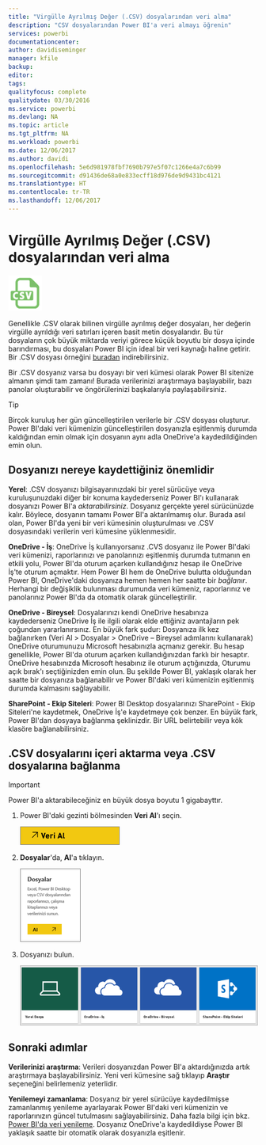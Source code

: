 ```yaml
---
title: "Virgülle Ayrılmış Değer (.CSV) dosyalarından veri alma"
description: "CSV dosyalarından Power BI'a veri almayı öğrenin"
services: powerbi
documentationcenter: 
author: davidiseminger
manager: kfile
backup: 
editor: 
tags: 
qualityfocus: complete
qualitydate: 03/30/2016
ms.service: powerbi
ms.devlang: NA
ms.topic: article
ms.tgt_pltfrm: NA
ms.workload: powerbi
ms.date: 12/06/2017
ms.author: davidi
ms.openlocfilehash: 5e6d981978fbf7690b797e5f07c1266e4a7c6b99
ms.sourcegitcommit: d91436de68a0e833ecff18d976de9d9431bc4121
ms.translationtype: HT
ms.contentlocale: tr-TR
ms.lasthandoff: 12/06/2017
---
```

# <a name="get-data-from-comma-separated-value-csv-files"></a>Virgülle Ayrılmış Değer (.CSV) dosyalarından veri alma
![](media/service-comma-separated-value-files/csv_icon.png)

Genellikle .CSV olarak bilinen virgülle ayrılmış değer dosyaları, her değerin virgülle ayrıldığı veri satırları içeren basit metin dosyalarıdır. Bu tür dosyaların çok büyük miktarda veriyi görece küçük boyutlu bir dosya içinde barındırması, bu dosyaları Power BI için ideal bir veri kaynağı haline getirir. Bir .CSV dosyası örneğini [buradan](http://go.microsoft.com/fwlink/?LinkID=619356) indirebilirsiniz.

Bir .CSV dosyanız varsa bu dosyayı bir veri kümesi olarak Power BI sitenize almanın şimdi tam zamanı! Burada verilerinizi araştırmaya başlayabilir, bazı panolar oluşturabilir ve öngörülerinizi başkalarıyla paylaşabilirsiniz.

>[!TIP]
>Birçok kuruluş her gün güncelleştirilen verilerle bir .CSV dosyası oluşturur. Power BI'daki veri kümenizin güncelleştirilen dosyanızla eşitlenmiş durumda kaldığından emin olmak için dosyanın aynı adla OneDrive'a kaydedildiğinden emin olun.

## <a name="where-your-file-is-saved-makes-a-difference"></a>Dosyanızı nereye kaydettiğiniz önemlidir
**Yerel**: .CSV dosyanızı bilgisayarınızdaki bir yerel sürücüye veya kuruluşunuzdaki diğer bir konuma kaydederseniz Power BI'ı kullanarak dosyanızı Power BI'a *aktarabilirsiniz*. Dosyanız gerçekte yerel sürücünüzde kalır. Böylece, dosyanın tamamı Power BI'a aktarılmamış olur. Burada asıl olan, Power BI'da yeni bir veri kümesinin oluşturulması ve .CSV dosyasındaki verilerin veri kümesine yüklenmesidir.

**OneDrive - İş**: OneDrive İş kullanıyorsanız .CVS dosyanız ile Power BI'daki veri kümenizi, raporlarınızı ve panolarınızı eşitlenmiş durumda tutmanın en etkili yolu, Power BI'da oturum açarken kullandığınız hesap ile OneDrive İş'te oturum açmaktır. Hem Power BI hem de OneDrive bulutta olduğundan Power BI, OneDrive'daki dosyanıza hemen hemen her saatte bir *bağlanır*. Herhangi bir değişiklik bulunması durumunda veri kümeniz, raporlarınız ve panolarınız Power BI'da da otomatik olarak güncelleştirilir.

**OneDrive - Bireysel**: Dosyalarınızı kendi OneDrive hesabınıza kaydederseniz OneDrive İş ile ilgili olarak elde ettiğiniz avantajların pek çoğundan yararlanırsınız. En büyük fark şudur: Dosyanıza ilk kez bağlanırken (Veri Al > Dosyalar > OneDrive – Bireysel adımlarını kullanarak) OneDrive oturumunuzu Microsoft hesabınızla açmanız gerekir. Bu hesap genellikle, Power BI'da oturum açarken kullandığınızdan farklı bir hesaptır. OneDrive hesabınızda Microsoft hesabınız ile oturum açtığınızda, Oturumu açık bırak'ı seçtiğinizden emin olun. Bu şekilde Power BI, yaklaşık olarak her saatte bir dosyanıza bağlanabilir ve Power BI'daki veri kümenizin eşitlenmiş durumda kalmasını sağlayabilir.

**SharePoint - Ekip Siteleri**: Power BI Desktop dosyalarınızı SharePoint - Ekip Siteleri'ne kaydetmek, OneDrive İş'e kaydetmeye çok benzer. En büyük fark, Power BI'dan dosyaya bağlanma şeklinizdir. Bir URL belirtebilir veya kök klasöre bağlanabilirsiniz.

## <a name="import-or-connect-to-a-csv-file"></a>.CSV dosyalarını içeri aktarma veya .CSV dosyalarına bağlanma
>[!IMPORTANT]
>Power BI'a aktarabileceğiniz en büyük dosya boyutu 1 gigabayttır.

1. Power BI'daki gezinti bölmesinden **Veri Al**'ı seçin.
   
   ![](media/service-comma-separated-value-files/csv_get_data_button.png)
2. **Dosyalar**'da, **Al**'a tıklayın.
   
   ![](media/service-comma-separated-value-files/csv_files_get.png)
3. Dosyanızı bulun.
   
   ![](media/service-comma-separated-value-files/csv_find_your_file.png)

## <a name="next-steps"></a>Sonraki adımlar
**Verilerinizi araştırma**: Verileri dosyanızdan Power BI'a aktardığınızda artık araştırmaya başlayabilirsiniz. Yeni veri kümesine sağ tıklayıp **Araştır** seçeneğini belirlemeniz yeterlidir.

**Yenilemeyi zamanlama**: Dosyanız bir yerel sürücüye kaydedilmişse zamanlanmış yenileme ayarlayarak Power BI'daki veri kümenizin ve raporlarınızın güncel tutulmasını sağlayabilirsiniz. Daha fazla bilgi için bkz. [Power BI'da veri yenileme](refresh-data.md). Dosyanız OneDrive'a kaydedildiyse Power BI yaklaşık saatte bir otomatik olarak dosyanızla eşitlenir.

